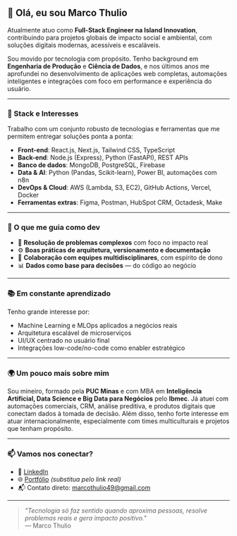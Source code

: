 ## 👋 Olá, eu sou Marco Thulio

Atualmente atuo como **Full-Stack Engineer na Island Innovation**, contribuindo para projetos globais de impacto social e ambiental, com soluções digitais modernas, acessíveis e escaláveis.

Sou movido por tecnologia com propósito. Tenho background em **Engenharia de Produção** e **Ciência de Dados**, e nos últimos anos me aprofundei no desenvolvimento de aplicações web completas, automações inteligentes e integrações com foco em performance e experiência do usuário.

---

### 🧠 Stack e Interesses

Trabalho com um conjunto robusto de tecnologias e ferramentas que me permitem entregar soluções ponta a ponta:

- **Front-end**: React.js, Next.js, Tailwind CSS, TypeScript
- **Back-end**: Node.js (Express), Python (FastAPI), REST APIs
- **Banco de dados**: MongoDB, PostgreSQL, Firebase
- **Data & AI**: Python (Pandas, Scikit-learn), Power BI, automações com n8n
- **DevOps & Cloud**: AWS (Lambda, S3, EC2), GitHub Actions, Vercel, Docker
- **Ferramentas extras**: Figma, Postman, HubSpot CRM, Octadesk, Make

---

### 🚀 O que me guia como dev

- 🧩 **Resolução de problemas complexos** com foco no impacto real
- ⚙️ **Boas práticas de arquitetura, versionamento e documentação**
- 🤝 **Colaboração com equipes multidisciplinares**, com espírito de dono
- 📊 **Dados como base para decisões** — do código ao negócio

---

### 📚 Em constante aprendizado

Tenho grande interesse por:

- Machine Learning e MLOps aplicados a negócios reais
- Arquitetura escalável de microserviços
- UI/UX centrado no usuário final
- Integrações low-code/no-code como enabler estratégico

---

### 🌍 Um pouco mais sobre mim

Sou mineiro, formado pela **PUC Minas** e com MBA em **Inteligência Artificial, Data Science e Big Data para Negócios** pelo **Ibmec**. Já atuei com automações comerciais, CRM, análise preditiva, e produtos digitais que conectam dados à tomada de decisão. Além disso, tenho forte interesse em atuar internacionalmente, especialmente com times multiculturais e projetos que tenham propósito.

---

### 📫 Vamos nos conectar?

- 💼 [LinkedIn](https://www.linkedin.com/in/marco-thulio/)
- 🌐 [Portfólio](https://www.marco-thulio.dev) *(substitua pelo link real)*
- 📬 Contato direto: marcothulio49@gmail.com
---

> _"Tecnologia só faz sentido quando aproxima pessoas, resolve problemas reais e gera impacto positivo."_  
> — Marco Thulio
